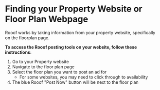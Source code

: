 # Finding your Property Website or Floor Plan Webpage
Rooof works by taking information from your property website, specifically on the floorplan page.

**To access the Rooof posting tools on your website, follow these instructions:**
1. Go to your Property website
2. Navigate to the floor plan page
3. Select the floor plan you want to post an ad for
   - For some websites, you may need to click through to availability
4. The blue Rooof "Post Now" button will be next to the floor plan

